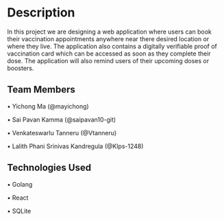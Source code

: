 # Description
In this project we are designing a web application where users can book their vaccination appointments anywhere near there desired location or where they live. The application also contains a digitally verifiable proof of vaccination card which can be accessed as soon as they complete their dose. The application will also remind users of their upcoming doses or boosters.

## Team Members

• Yichong Ma (@mayichong)

•	Sai Pavan Kamma (@saipavan10-git)

•	Venkateswarlu Tanneru (@Vtanneru)

•	Lalith Phani Srinivas Kandregula (@Klps-1248)


## Technologies Used

•	Golang

•	React

•	SQLite


